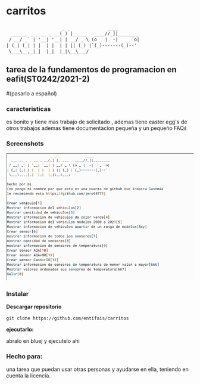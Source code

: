 # carritos

	                     _ _              ____
	  ___ __ _ _ __ _ __(_) |_ ___   ____//_]|________
	 / __/ _` | '__| '__| | __/ _ \ (o _ |  -|   _  o|
	| (_| (_| | |  | |  | | || (_) |`(_)-------(_)--'
	 \___\__,_|_|  |_|  |_|\__\___/ 

## tarea de la fundamentos de programacion en eafit(ST0242/2021-2)
#(pasarlo a español)
### caracteristicas

es bonito y tiene mas trabajo de solicitado , ademas tiene easter egg's  de otros trabajos ademas tiene documentacion pequeña y un pequeño FAQś

### Screenshots

![](https://raw.githubusercontent.com/entifais/carritos/main/docs/screnshots/2021-10-20-211824_875x591_scrot.png)

### Instalar

**Descargar repositorio**

    git clone https://github.com/entifais/carritos

**ejecutarlo:**

abralo en bluej y ejecutelo ahi

### Hecho para:

una tarea que puedan usar otras personas y ayudarse en ella, teniendo en cuenta la licencia.